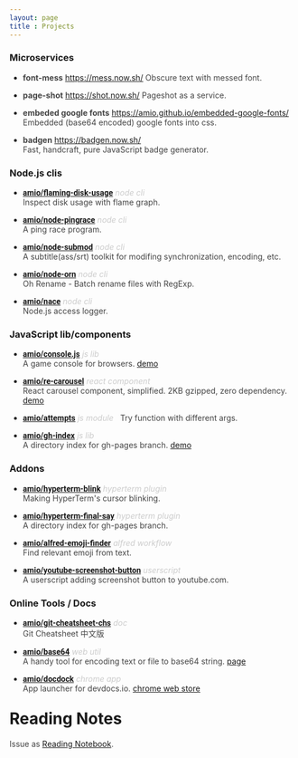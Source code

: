 ```yaml
---
layout: page
title : Projects
---
```


<style>
  h1, li { margin-top: 1em }
  strong a { font-family: Roboto, sans-serif }
  em { color: #ccc }
  p { color: #444 }
</style>

### Microservices

- **font-mess** https://mess.now.sh/ 
  Obscure text with messed font.

- **page-shot** https://shot.now.sh/ 
  Pageshot as a service.

- **embeded google fonts** https://amio.github.io/embedded-google-fonts/  
  Embedded (base64 encoded) google fonts into css.

- **badgen** https://badgen.now.sh/  
  Fast, handcraft, pure JavaScript badge generator.


### Node.js clis

- **[amio/flaming-disk-usage](https://github.com/amio/flaming-disk-usage/)** *node cli*  
  Inspect disk usage with flame graph.

- **[amio/node-pingrace](https://github.com/amio/node-pingrace/)** *node cli*  
  A ping race program.

- **[amio/node-submod](https://github.com/amio/node-submod/)** *node cli*  
  A subtitle(ass/srt) toolkit for modifing synchronization, encoding, etc.

- **[amio/node-orn](https://github.com/amio/node-orn/)** *node cli*  
  Oh Rename - Batch rename files with RegExp.

- **[amio/nace](https://github.com/amio/nace/)** *node cli*  
  Node.js access logger.

### JavaScript lib/components

- **[amio/console.js](https://github.com/amio/console.js/)** *js lib*  
  A game console for browsers. [demo](http://amio.github.io/console.js/)

- **[amio/re-carousel](https://github.com/amio/re-carousel/)** *react component*  
  React carousel component, simplified. 2KB gzipped, zero dependency. [demo](https://amio.github.io/re-carousel/)

- **[amio/attempts](https://github.com/amio/attempts/)** *js module*  
  Try function with different args.

- **[amio/gh-index](https://github.com/amio/gh-index/)** *js lib*  
A directory index for gh-pages branch. [demo](http://amio.github.io/gh-index/)

### Addons

- **[amio/hyperterm-blink](https://github.com/amio/hyperterm-blink/)** *hyperterm plugin*  
  Making HyperTerm's cursor blinking.

- **[amio/hyperterm-final-say](https://github.com/amio/hyperterm-final-say/)** *hyperterm plugin*  
  A directory index for gh-pages branch.

- **[amio/alfred-emoji-finder](https://github.com/amio/alfred-emoji-finder/)** *alfred workflow*  
  Find relevant emoji from text.

- **[amio/youtube-screenshot-button](https://github.com/amio/youtube-screenshot-button/)** *userscript*  
  A userscript adding screenshot button to youtube.com.

### Online Tools / Docs

- **[amio/git-cheatsheet-chs](https://github.com/amio/git-cheatsheet-chs/)** *doc*  
  Git Cheatsheet 中文版

- **[amio/base64](https://github.com/amio/base64/)** *web util*  
  A handy tool for encoding text or file to base64 string. [page](http://amio.github.io/base64/)

- **[amio/docdock](https://github.com/amio/docdock/)** *chrome app*  
  App launcher for devdocs.io. [chrome web store](https://chrome.google.com/webstore/detail/docdock/kcagdcfbfbjkhmkneamnghdbgfbgdhcf)


# Reading Notes

Issue as [Reading Notebook](https://github.com/amio/amio.github.com/issues/).
